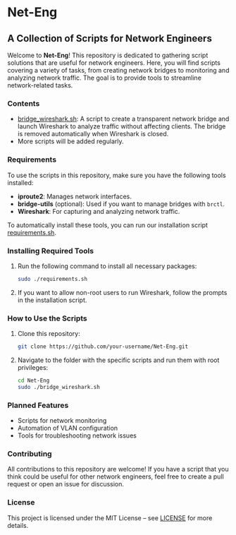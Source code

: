 # Net-Eng

## A Collection of Scripts for Network Engineers

Welcome to **Net-Eng**! This repository is dedicated to gathering script solutions that are useful for network engineers. Here, you will find scripts covering a variety of tasks, from creating network bridges to monitoring and analyzing network traffic. The goal is to provide tools to streamline network-related tasks.

### Contents

- [bridge_wireshark.sh](bridge_wireshark.sh): A script to create a transparent network bridge and launch Wireshark to analyze traffic without affecting clients. The bridge is removed automatically when Wireshark is closed.
- More scripts will be added regularly.

### Requirements

To use the scripts in this repository, make sure you have the following tools installed:

- **iproute2**: Manages network interfaces.
- **bridge-utils** (optional): Used if you want to manage bridges with `brctl`.
- **Wireshark**: For capturing and analyzing network traffic.

To automatically install these tools, you can run our installation script [requirements.sh](requirements.sh).

### Installing Required Tools

1. Run the following command to install all necessary packages:

    ```bash
    sudo ./requirements.sh
    ```

2. If you want to allow non-root users to run Wireshark, follow the prompts in the installation script.

### How to Use the Scripts

1. Clone this repository:
   
    ```bash
    git clone https://github.com/your-username/Net-Eng.git
    ```

2. Navigate to the folder with the specific scripts and run them with root privileges:
   
    ```bash
    cd Net-Eng
    sudo ./bridge_wireshark.sh
    ```

### Planned Features

- Scripts for network monitoring
- Automation of VLAN configuration
- Tools for troubleshooting network issues

### Contributing

All contributions to this repository are welcome! If you have a script that you think could be useful for other network engineers, feel free to create a pull request or open an issue for discussion.

### License

This project is licensed under the MIT License – see [LICENSE](LICENSE) for more details.
